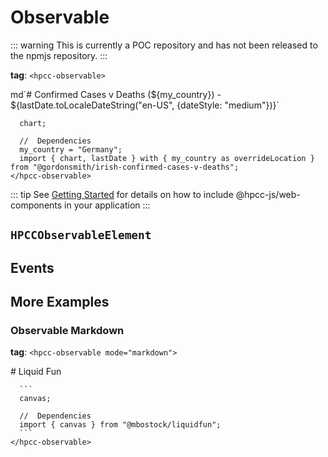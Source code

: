 # Observable

::: warning
This is currently a POC repository and has not been released to the npmjs repository.
:::

**tag**: `<hpcc-observable>`

<ClientOnly>
  <hpcc-preview style="width:100%;height:800px">
    <hpcc-observable style="width:100%;height:100%">
      md`# Confirmed Cases v Deaths (${my_country}) - ${lastDate.toLocaleDateString("en-US", {dateStyle: "medium"})}`

      chart;

      //  Dependencies
      my_country = "Germany";
      import { chart, lastDate } with { my_country as overrideLocation } from "@gordonsmith/irish-confirmed-cases-v-deaths";
    </hpcc-observable>
  </hpcc-preview>
</ClientOnly>

::: tip
See [Getting Started](../../README) for details on how to include @hpcc-js/web-components in your application
:::

## `HPCCObservableElement`

## Events

## More Examples

### Observable Markdown

**tag**:  `<hpcc-observable mode="markdown">`

<ClientOnly>
  <hpcc-preview style="width:100%;height:800px">
    <hpcc-observable mode="markdown" style="width:100%;height:100%">
      # Liquid Fun

      ```
      canvas;

      //  Dependencies
      import { canvas } from "@mbostock/liquidfun";
      ```
    </hpcc-observable>
  </hpcc-preview>
</ClientOnly>
